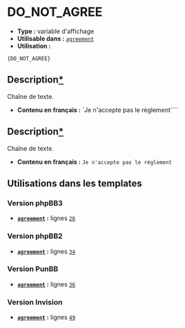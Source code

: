 # DO_NOT_AGREE
* __Type :__ variable d'affichage
* __Utilisable dans :__ [`agreement`](../tpl/agreement.md#readme)
* __Utilisation :__

```smarty
{DO_NOT_AGREE}
```

## Description[*](https://fa-tvars.appspot.com/var/DO_NOT_AGREE)
Chaîne de texte.

* __Contenu en français :__ `Je n'accepte pas le règlement````

## Description[*](https://fa-tvars.appspot.com/var/DO_NOT_AGREE)
Chaîne de texte.

* __Contenu en français :__ `Je n'accepte pas le règlement`

## Utilisations dans les templates

### Version phpBB3
* __[`agreement`](../tpl/agreement.md#readme) :__ lignes [`26`](../src/prosilver/agreement.tpl#L26)

### Version phpBB2
* __[`agreement`](../tpl/agreement.md#readme) :__ lignes [`34`](../src/subsilver/agreement.tpl#L34)

### Version PunBB
* __[`agreement`](../tpl/agreement.md#readme) :__ lignes [`36`](../src/punbb/agreement.tpl#L36)

### Version Invision
* __[`agreement`](../tpl/agreement.md#readme) :__ lignes [`49`](../src/invision/agreement.tpl#L49)

